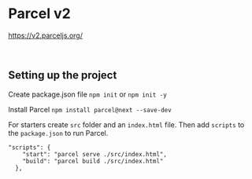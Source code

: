 # Parcel v2

https://v2.parceljs.org/

<br>

## Setting up the project

Create package.json file
```npm init``` 
or
```npm init -y```

Install Parcel
```npm install parcel@next --save-dev```

For starters create `src` folder and an `index.html` file.
Then add `scripts` to the `package.json` to run Parcel.
```
"scripts": {
    "start": "parcel serve ./src/index.html",
    "build": "parcel build ./src/index.html"
  },
```